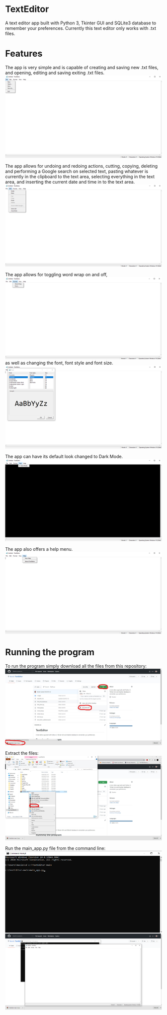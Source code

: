 # TextEditor
A text editor app built with Python 3, Tkinter GUI and SQLite3 database to remember your preferences. Currently this text editor only works with .txt files.

# Features
The app is very simple and is capable of creating and saving new .txt files, and opening, editing and saving exiting .txt files.
![](readmepics/file.png)

The app allows for undoing and redoing actions, cutting, copying, deleting and performing a Google search on selected text, pasting whatever is currently in the clipboard to the text area, selecting everything in the text area, and inserting the current date and time in to the text area.
![](readmepics/Edit.png)

The app allows for toggling word wrap on and off, 
![](readmepics/format.png)
as well as changing the font, font style and font size.
![](readmepics/font.png)

The app can have its default look changed to Dark Mode.
![](readmepics/dark_mode.png)

The app also offers a help menu.
![](readmepics/help.png)

# Running the program
To run the program simply download all the files from this repository:
![](readmepics/download.jpg)

Extract the files:
![](readmepics/extract.jpg)

Run the main_app.py file from the command line:
![](readmepics/run.png)
![](readmepics/main_app.png)
